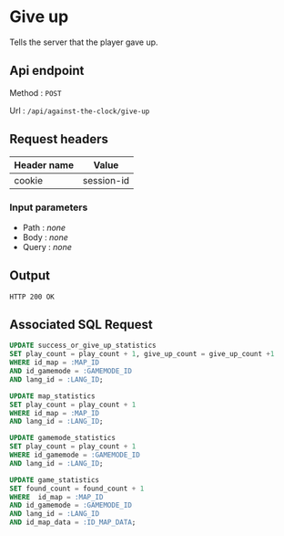 # Give up

Tells the server that the player gave up.

## Api endpoint

Method : `POST`

Url : `/api/against-the-clock/give-up`

## Request headers

|Header name| Value |
|-|-|
|cookie|session-id|
### Input parameters

- Path : *none*
- Body : *none*
- Query : *none*

## Output

`HTTP 200 OK`

## Associated SQL Request

```sql
UPDATE success_or_give_up_statistics
SET play_count = play_count + 1, give_up_count = give_up_count +1
WHERE id_map = :MAP_ID
AND id_gamemode = :GAMEMODE_ID
AND lang_id = :LANG_ID;

UPDATE map_statistics
SET play_count = play_count + 1
WHERE id_map = :MAP_ID
AND lang_id = :LANG_ID;

UPDATE gamemode_statistics
SET play_count = play_count + 1
WHERE id_gamemode = :GAMEMODE_ID
AND lang_id = :LANG_ID;

UPDATE game_statistics
SET found_count = found_count + 1
WHERE  id_map = :MAP_ID
AND id_gamemode = :GAMEMODE_ID
AND lang_id = :LANG_ID
AND id_map_data = :ID_MAP_DATA;
```

<!-- @TODO create sequence diagram or sth

Séquence de traitements backend particuliers :
- Une requête arrive, elle a une id de session (si l’utilisateur envoie un cookie, c’est forcément qu’il est encore dans les temps, puisque max-age. mais dans le cas où il modifirait le max age, si il est après la durée max de la partie, alors on renvoie un 400)
- La session est récupéré
- On vérifie que pour la partie associée à la session, les temps semblent correct pour ne pas être de la triche
- En fonction de si les temps sont corrects, deux cas :
    - réponse 200 si correct
    - réponse 400 si incorrect, le frontend doit indiquer au joueur qu’il est suspecté de triche et que donc les données anonymisées ne seront pas sauvegarder
- si correct, alors on enregistre les données statistiques en bases
- Quoi qu’il arrive on ferme la session et on nettoie. -->